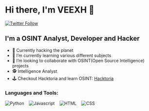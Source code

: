 #  Hi there, I'm VEEXH 👋

[![Twitter Follow](https://img.shields.io/twitter/follow/unshelledsec?color=1DA1F2&logo=twitter&style=for-the-badge)](https://twitter.com/intent/follow?original_referer=https%3A%2F%2Fgithub.com%2Funshelledsec&screen_name=unshelledsec)

## I'm a OSINT Analyst, Developer and Hacker
<!--
**VEEXH/VEEXH** is a ✨ _special_ ✨ repository because its `README.md` (this file) appears on your GitHub profile.
-->


- 🥷 Currently hacking the planet
- 📓 I’m currently learning various different subjects
- 👯 I’m looking to collaborate with OSINT(Open Source Intelligence) projects
- 🕵️ Intelligence Analyst 
- 🕹️ Checkout Hacktoria and learn OSINT: [Hacktoria](https://hacktoria.com)

### Languages and Tools:

![Python](https://img.shields.io/badge/Python-FFD43B?style=for-the-badge&logo=python&logoColor=blue)
&nbsp;&nbsp;
![Javascript](https://img.shields.io/badge/JavaScript-323330?style=for-the-badge&logo=javascript&logoColor=F7DF1E)
&nbsp;&nbsp;
![HTML](https://img.shields.io/badge/HTML5-E34F26?style=for-the-badge&logo=html5&logoColor=white)
&nbsp;&nbsp;
![CSS](https://img.shields.io/badge/CSS3-1572B6?style=for-the-badge&logo=css3&logoColor=white)
